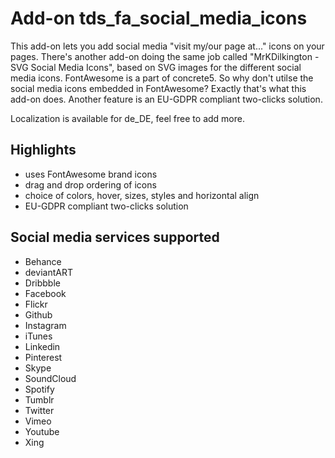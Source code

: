 # Add-on tds_fa_social_media_icons

This add-on lets you add social media "visit my/our page at..." icons on your pages. There's another add-on doing the same 
job called "MrKDilkington - SVG Social Media Icons", based on SVG images for the different social media icons. FontAwesome 
is a part of concrete5. So why don't utilse the social media icons embedded in FontAwesome? Exactly that's what this add-on does.
Another feature is an EU-GDPR compliant two-clicks solution.

Localization is available for de_DE, feel free to add more.

## Highlights

* uses FontAwesome brand icons
* drag and drop ordering of icons
* choice of colors, hover, sizes, styles and horizontal align
* EU-GDPR compliant two-clicks solution

## Social media services supported

* Behance
* deviantART
* Dribbble
* Facebook
* Flickr
* Github
* Instagram
* iTunes
* Linkedin
* Pinterest
* Skype
* SoundCloud
* Spotify
* Tumblr
* Twitter
* Vimeo
* Youtube
* Xing
